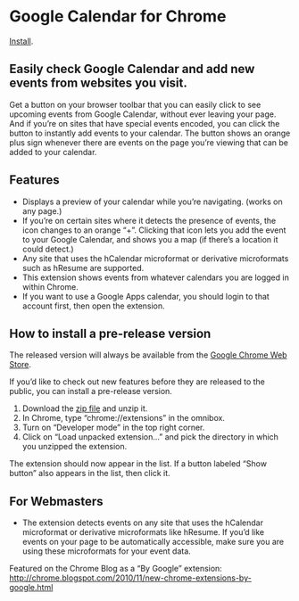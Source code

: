 Google Calendar for Chrome
==========================

[Install](https://chrome.google.com/webstore/detail/google-calendar-by-google/gmbgaklkmjakoegficnlkhebmhkjfich).


Easily check Google Calendar and add new events from websites you visit.
------------------------------------------------------------------------
Get a button on your browser toolbar that you can easily click to see upcoming events from Google Calendar,
without ever leaving your page. And if you’re on sites that have special events encoded,
you can click the button to instantly add events to your calendar.
The button shows an orange plus sign whenever there are events on the page you’re viewing that can be added to your calendar.


Features
--------
* Displays a preview of your calendar while you’re navigating. (works on any page.)
* If you’re on certain sites where it detects the presence of events, the icon changes to an orange “+”. Clicking that icon lets you add the event to your Google Calendar, and shows you a map (if there’s a location it could detect.)
* Any site that uses the hCalendar microformat or derivative microformats such as hResume are supported.
* This extension shows events from whatever calendars you are logged in within Chrome.
* If you want to use a Google Apps calendar, you should login to that account first, then open the extension.


How to install a pre-release version
------------------------------------
The released version will always be available from the [Google Chrome Web Store](https://chrome.google.com/webstore/detail/google-calendar-by-google/gmbgaklkmjakoegficnlkhebmhkjfich).

If you’d like to check out new features before they are released to the public, you can install a pre-release version.

1. Download the [zip file](https://github.com/manastungare/google-calendar-crx/zipball/master) and unzip it.
2. In Chrome, type “chrome://extensions” in the omnibox.
3. Turn on “Developer mode” in the top right corner.
4. Click on “Load unpacked extension…” and pick the directory in which you unzipped the extension.

The extension should now appear in the list. If a button labeled “Show button” also appears in the list, then click it.


For Webmasters
--------------
* The extension detects events on any site that uses the hCalendar microformat or derivative microformats like hResume.
If you’d like events on your page to be automatically accessible, make sure you are using these microformats for your event data.


Featured on the Chrome Blog as a “By Google” extension:
<http://chrome.blogspot.com/2010/11/new-chrome-extensions-by-google.html>
